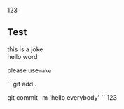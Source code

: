 123
## Test
this is a joke<br>
hello word

please use``make``

``
git add .

git commit -m 'hello everybody'
``
123